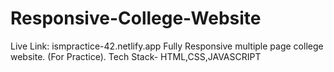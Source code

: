 # Responsive-College-Website
Live Link: ismpractice-42.netlify.app
Fully Responsive multiple page college website.
(For Practice).
Tech Stack- HTML,CSS,JAVASCRIPT
